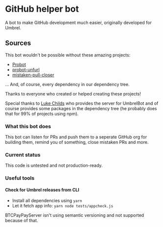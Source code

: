 # GitHub helper bot

A bot to make GitHub development much easier, originally developed for Umbrel.
## Sources

This bot wouldn't be possible without these amazing projects:

* [Probot](https://github.com/probot)
* [probot-unfurl](https://github.com/probot/unfurl/)
* [mistaken-pull-closer](https://github.com/probot/mistaken-pull-closer)

... And, of course, every dependency in our dependency tree.

Thanks to everyone who created or helped creating these projects!

Special thanks to [Luke Childs](https://github.com/lukechilds) who provides the server for UmbrelBot and of course provides some packages in the dependency tree (he probably does that for 99% of projects using npm).

### What this bot does

This bot can listen for PRs and push them to a seperate GitHub org for building them, remind you of something, close mistaken PRs and more.

### Current status

This code is untested and not production-ready.

### Useful tools

#### Check for Umbrel releases from CLI

- Install all dependencies using `yarn`
- Let it fetch app info: `yarn node tests/appcheck.js`

BTCPayPayServer isn't using semantic versioning and not supported because of that.
